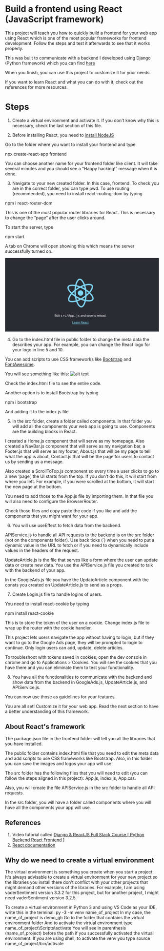 # Build a frontend using React (JavaScript framework)

This project will teach you how to quickly build a frontend for your web app using React which is one of the most popular frameworks for frontend development. Follow the steps and test it afterwards to see that it works properly. 

This was built to communicate with a backend I developed using Django (Python framework) which you can find [here](https://github.com/fblascogarma/backend_starter)

When you finish, you can use this project to customize it for your needs.

If you want to learn React and what you can do with it, check out the references for more resources.

# Steps

1) Create a virtual environment and activate it. If you don't know why this is necessary, check the last section of this file.

2) Before installing React, you need to [install NodeJS](https://nodejs.org/en/download/)

Go to the folder where you want to install your frontend and type

npx create-react-app frontend

You can choose another name for your frontend folder like client.
It will take several minutes and you should see a “Happy hacking!” message when it is done.

 
3) Navigate to your new created folder. In this case, frontend.
To check you are in the correct folder, you can type pwd.
To use routing (recommended), you need to install react-routing-dom by typing

npm i react-router-dom

This is one of the most popular router libraries for React. This is necessary to change the “page” after the user clicks around. 

To start the server, type 

npm start

A tab on Chrome will open showing this which means the server successfully turned on.

![alt text](public/server_on.PNG)
 
4) Go to the index.html file in public folder to change the meta data the describes your app. For example, you can change the React logo for your logo in line 5 and 10.

You can add scripts to use CSS frameworks like [Bootstrap](https://getbootstrap.com/) and [FontAwesome](https://fontawesome.com/v4.7/get-started/).

You will see something like this:
![alt text](frontend/public/index_html.PNG)

Check the index.html file to see the entire code.

Another option is to install Bootstrap by typing

npm i bootstrap

And adding it to the index.js file.

5) In the src folder, create a folder called components. In that folder you will add all the components your web app is going to use. Components are the building blocks in React. 

I created a Home.js component that will serve as my homepage. Also created a NavBar.js component that will serve as my navigation bar, a Footer.js that will serve as my footer, About.js that will be my page to tell what the app is about, Contact.js that will be the page for users to contact us by sending us a message.

Also created a ScrollToTop.js component so every time a user clicks to go to a new ‘page’, the UI starts from the top. If you don’t do this, it will start from where you left. For example, if you were scrolled at the bottom, it will start the new page at the bottom.

You need to add those to the App.js file by importing them. In that file you will also need to configure the BrowserRouter.

Check those files and copy paste the code if you like and add the components that you might want for your app.

6) You will use useEffect to fetch data from the backend.

APIService.js to handle all API requests to the backend is on the src folder (not on the components folder). Use back ticks (`) when you need to put a dynamic value in the URL to fetch or if you need to dynamically include values in the headers of the request.

UpdateArticle.js is the file that serves like a form where the user can update data or create new data. You use the APIService.js file you created to talk with the backend of your app.

In the GoogleAds.js file you have the UpdateArticle component with the consts you created on UpdateArticle.js to send as a props.

7) Create Login.js file to handle logins of users.

You need to install react-cookie by typing

npm install react-cookie

This is to store the token of the user on a cookie.
Change index.js file to wrap up the router with the cookie handler.

This project lets users navigate the app without having to login, but if they want to go to the Google Ads page, they will be prompted to login to continue. Only login users can add, update, delete articles.

To troubleshoot with tokens saved in cookies, open the dev console in chrome and go to Applications > Cookies. You will see the cookies that you have there and you can eliminate them to test your functionality.


8) You have all the functionalities to communicate with the backend and show data from the backend in GoogleAds.js, UpdateArticle.js, and APIService.js. 

You can now use those as guidelines for your features.

You are all set! Customize it for your web app. Read the next section to have a better understanding of this framework.

## About React's framework

The package.json file in the frontend folder will tell you all the libraries that you have installed.

The public folder contains index.html file that you need to edit the meta data and add scripts to use CSS frameworks like Bootstrap. Also, in this folder you can save the images and logos your app will use.

The src folder has the following files that you will need to edit (you can follow the steps aligned in this project): App.js, index.js, App.css.

Also, you will create the file APIService.js in the src folder to handle all API requests.

In the src folder, you will have a folder called components where you will have all the components your app will use.

## References

1) Video tutorial called [Django & ReactJS Full Stack Course [ Python Backend React Frontend ]](https://www.youtube.com/watch?v=VBqJ0-imSMU)
2) [React documentation](https://reactjs.org/docs/getting-started.html)

## Why do we need to create a virtual environment

The virtual environment is something you create when you start a project. It's always advisable to create a virtual environment for your new project so the libraries you install there don't conflict with your other projects that might demand other versions of the libraries. For example, I am using vaderSentiment version 3.3.2 for this project, but for another project, I might need vaderSentiment version 3.2.5.

To create a virtual environment in Python 3 and using VS Code as your IDE, write this in the terminal:
py -3 -m venv name_of_project
In my case, the name_of_project is demo_gh
Go to the folder that contains the virtual environment folder
And to activate the virtual environment type
name_of_project\Scripts\activate
You will see in parenthesis (name_of_project) before the path if you successfully activated the virtual environment.
If you are using shell, to activate the venv you type source name_of_project/bin/activate